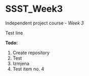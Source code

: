 # SSST_Week3

Independent project course - *Week 3*

Test line

**Todo:**
1. Create repository
2. Test
3. Izmjena
4. Test item no. 4
